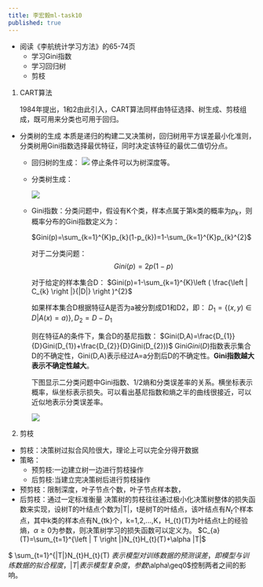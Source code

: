 ```yaml
---
title: 李宏毅ml-task10
published: true
---
```


- 阅读《李航统计学习方法》的65-74页
  - 学习Gini指数
  - 学习回归树
  - 剪枝

1. CART算法

   1984年提出，1和2由此引入，CART算法同样由特征选择、树生成、剪枝组成，既可用来分类也可用于回归。
  
  - 分类树的生成
	本质是递归的构建二叉决策树，回归树用平方误差最小化准则，分类树用Gini指数选择最优特征，同时决定该特征的最优二值切分点。
	- 回归树的生成：
		![](https://upload-images.jianshu.io/upload_images/6963844-0b1d220ae385c4c6.png?imageMogr2/auto-orient/strip%7CimageView2/2/w/589/format/webp)
	停止条件可以为树深度等。

	- 分类树生成：
	
		![](https://i.loli.net/2019/06/20/5d0b07fb809d379432.jpg)
	- Gini指数：分类问题中，假设有K个类，样本点属于第k类的概率为$p_{k}$，则概率分布的Gini指数定义为：
	
		$Gini(p)=\sum_{k=1}^{K}p_{k}(1-p_{k})=1-\sum_{k=1}^{K}p_{k}^{2}$
	
		对于二分类问题：
		$$Gini(p)=2p(1-p)$$

		对于给定的样本集合D：
		$Gini(p)=1-\sum_{k=1}^{K}\left ( \frac{\left | C_{k} \right |}{|D|} \right )^{2}$
		
		如果样本集合D根据特征A是否为a被分割成D1和D2，即：
		$D_{1}=\{ (x,y)\in D|A(x)=a)\},D_{2}=D-D_{1}$
		
		则在特征A的条件下，集合D的基尼指数：
		$Gini(D,A)=\frac{D_{1}}{D}Gini(D_{1})+\frac{D_{2}}{D}Gini(D_{2}))$
    	Gini$Gini(D)$指数表示集合D的不确定性，Gini(D,A)表示经过A=a分割后D的不确定性。**Gini指数越大表示不确定性越大**。
    
    	下图显示二分类问题中Gini指数、1/2熵和分类误差率的关系。横坐标表示概率，纵坐标表示损失。可以看出基尼指数和熵之半的曲线很接近，可以近似地表示分类误差率。

    	![](https://i.loli.net/2019/06/20/5d0b083cf0d3727350.jpg)
  
2. 剪枝
 - 剪枝：决策树过拟合风险很大，理论上可以完全分得开数据
 - 策略：
    - 预剪枝:一边建立树一边进行剪枝操作
    - 后剪枝:当建立完决策树后进行剪枝操作
 - 预剪枝：限制深度，叶子节点个数，叶子节点样本数，
 - 后剪枝：通过一定标准衡量
 决策树的剪枝往往通过极小化决策树整体的损失函数来实现，设树T的叶结点个数为|T|，t是树T的叶结点，该叶结点有$N_{t}$个样本点，其中k类的样本点有N_{tk}个，k=1,2,...,K，H_{t}(T)为叶结点t上的经验熵，$\alpha\geq 0$为参数，则决策树学习的损失函数可以定义为。
 $C_{a}(T)=\sum_{t=1}^{\left | T \right |}N_{t}H_{t}(T)+\alpha |T|$

$ \sum_{t=1}^{|T|}N_{t}H_{t}(T) $表示模型对训练数据的预测误差，即模型与训练数据的拟合程度，|T|表示模型复杂度，参数$\alpha\geq0$控制两者之间的影响。
